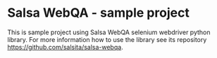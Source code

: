 # Salsa WebQA - sample project

This is sample project using Salsa WebQA selenium webdriver python library.
For more information how to use the library see its repository https://github.com/salsita/salsa-webqa.